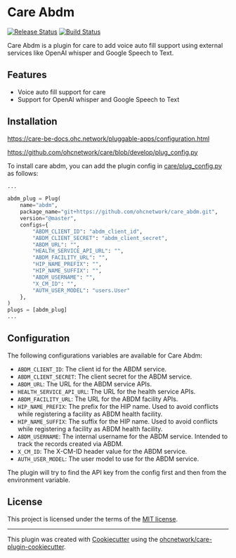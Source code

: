 # Care Abdm

[![Release Status](https://img.shields.io/pypi/v/care_abdm.svg)](https://pypi.python.org/pypi/care_abdm)
[![Build Status](https://github.com/ohcnetwork/care_abdm/actions/workflows/build.yaml/badge.svg)](https://github.com/ohcnetwork/care_abdm/actions/workflows/build.yaml)

Care Abdm is a plugin for care to add voice auto fill support using external services like OpenAI whisper and Google Speech to Text.

## Features

- Voice auto fill support for care
- Support for OpenAI whisper and Google Speech to Text

## Installation

https://care-be-docs.ohc.network/pluggable-apps/configuration.html

https://github.com/ohcnetwork/care/blob/develop/plug_config.py

To install care abdm, you can add the plugin config in [care/plug_config.py](https://github.com/ohcnetwork/care/blob/develop/plug_config.py) as follows:

```python
...

abdm_plug = Plug(
    name="abdm",
    package_name="git+https://github.com/ohcnetwork/care_abdm.git",
    version="@master",
    configs={
        "ABDM_CLIENT_ID": "abdm_client_id",
        "ABDM_CLIENT_SECRET": "abdm_client_secret",
        "ABDM_URL": "",
        "HEALTH_SERVICE_API_URL": "",
        "ABDM_FACILITY_URL": "",
        "HIP_NAME_PREFIX": "",
        "HIP_NAME_SUFFIX": "",
        "ABDM_USERNAME": "",
        "X_CM_ID": "",
        "AUTH_USER_MODEL": "users.User"
    },
)
plugs = [abdm_plug]
...
```

## Configuration

The following configurations variables are available for Care Abdm:

- `ABDM_CLIENT_ID`: The client id for the ABDM service.
- `ABDM_CLIENT_SECRET`: The client secret for the ABDM service.
- `ABDM_URL`: The URL for the ABDM service APIs.
- `HEALTH_SERVICE_API_URL`: The URL for the health service APIs.
- `ABDM_FACILITY_URL`: The URL for the ABDM facility APIs.
- `HIP_NAME_PREFIX`: The prefix for the HIP name. Used to avoid conflicts while registering a facility as ABDM health facility.
- `HIP_NAME_SUFFIX`: The suffix for the HIP name. Used to avoid conflicts while registering a facility as ABDM health facility.
- `ABDM_USERNAME`: The internal username for the ABDM service. Intended to track the records created via ABDM.
- `X_CM_ID`: The X-CM-ID header value for the ABDM service.
- `AUTH_USER_MODEL`: The user model to use for the ABDM service.

The plugin will try to find the API key from the config first and then from the environment variable.

## License

This project is licensed under the terms of the [MIT license](LICENSE).

---

This plugin was created with [Cookiecutter](https://github.com/audreyr/cookiecutter) using the [ohcnetwork/care-plugin-cookiecutter](https://github.com/ohcnetwork/care-plugin-cookiecutter).

